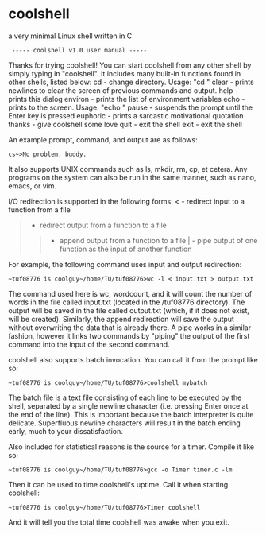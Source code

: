 # coolshell
a very minimal Linux shell written in C


     ----- coolshell v1.0 user manual -----

Thanks for trying coolshell! You can start coolshell from any other shell by simply 
typing in "coolshell". It includes many built-in functions found in other shells, 
listed below:
   cd       - change directory. Usage: "cd <directory>"
   clear    - prints newlines to clear the screen of previous commands and output.
   help     - prints this dialog
   environ  - prints the list of environment variables
   echo     - prints to the screen. Usage: "echo <statement>"
   pause    - suspends the prompt until the Enter key is pressed
   euphoric - prints a sarcastic motivational quotation
   thanks   - give coolshell some love
   quit     - exit the shell
   exit     - exit the shell

An example prompt, command, and output are as follows:

  ```~tuf08776 is coolguy~/home/TU/tuf08776>thanks
  cs~>No problem, buddy.
  ```

It also supports UNIX commands such as ls, mkdir, rm, cp, et cetera. Any programs 
on the system can also be run in the same manner, such as nano, emacs, or vim.

I/O redirection is supported in the following forms:
   <  - redirect input to a function from a file
   >  - redirect output from a function to a file
   >> - append output from a function to a file
   |  - pipe output of one function as the input of another function

For example, the following command uses input and output redirection:

  `~tuf08776 is coolguy~/home/TU/tuf08776>wc -l < input.txt > output.txt`

The command used here is wc, wordcount, and it will count the number of words in the
file called input.txt (located in the /tuf08776 directory). The output will be saved 
in the file called output.txt (which, if it does not exist, will be created).
Similarly, the append redirection will save the output without overwriting the data
that is already there. A pipe works in a similar fashion, however it links two 
commands by "piping" the output of the first command into the input of the second
command. 

coolshell also supports batch invocation. You can call it from the prompt like so:

  `~tuf08776 is coolguy~/home/TU/tuf08776>coolshell mybatch`

The batch file is a text file consisting of each line to be executed by the shell, 
separated by a single newline character (i.e. pressing Enter once at the end of the 
line). This is important because the batch interpreter is quite delicate. Superfluous 
newline characters will result in the batch ending early, much to your dissatisfaction.

Also included for statistical reasons is the source for a timer. Compile it like so:

  `~tuf08776 is coolguy~/home/TU/tuf08776>gcc -o Timer timer.c -lm`

Then it can be used to time coolshell's uptime. Call it when starting coolshell:

  `~tuf08776 is coolguy~/home/TU/tuf08776>Timer coolshell`

And it will tell you the total time coolshell was awake when you exit.
